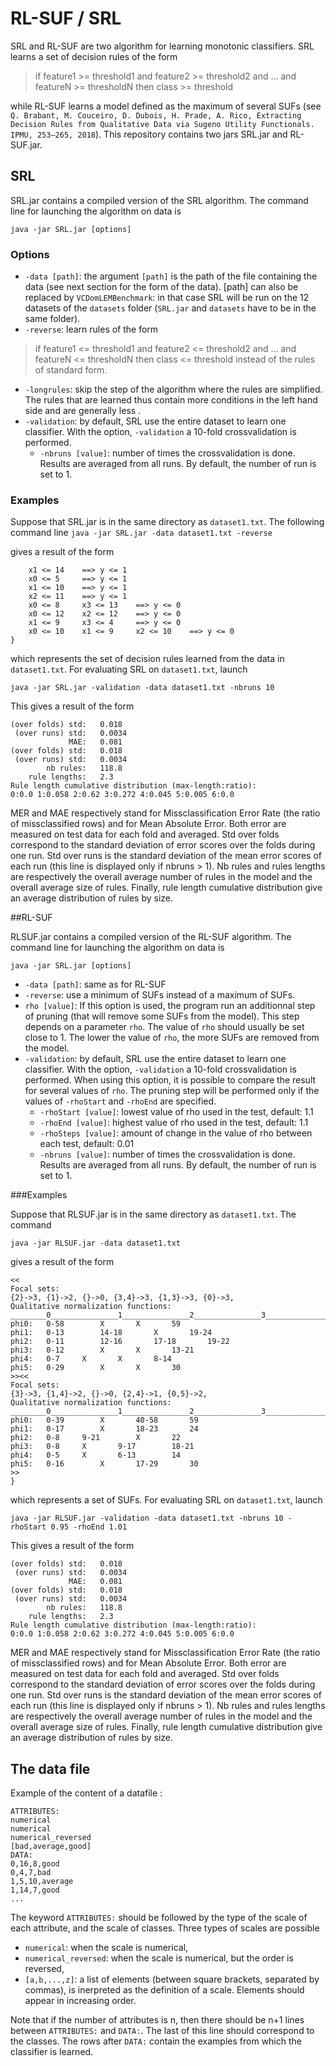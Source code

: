 # RL-SUF / SRL

SRL and RL-SUF are two algorithm for learning monotonic classifiers. SRL learns a set of decision rules of the form
> if feature1 >= threshold1 and feature2 >= threshold2 and ... and featureN >= thresholdN then class >= threshold

while RL-SUF learns a model defined as the maximum of several SUFs (see ``Q. Brabant, M. Couceiro, D. Dubois, H. Prade, A. Rico, Extracting Decision Rules from Qualitative Data via Sugeno Utility Functionals. IPMU, 253–265, 2018``).
This repository contains two jars SRL.jar and RL-SUF.jar.


## SRL

SRL.jar contains a compiled version of the SRL algorithm. The command line for launching the algorithm on data is
```
java -jar SRL.jar [options]
```

### Options
* ``-data [path]``: the argument ``[path]`` is the path of the file containing the data (see next section for the form of the data). [path] can also be replaced by ``VCDomLEMBenchmark``: in that case SRL will be run on the 12 datasets of the ``datasets`` folder (``SRL.jar`` and ``datasets`` have to be in the same folder).
* ``-reverse``: learn rules of the form
> if feature1 <= threshold1 and feature2 <= threshold2 and ... and featureN <= thresholdN then class <= threshold
instead of the rules of standard form.
* ``-longrules``: skip the step of the algorithm where the rules are simplified. The rules that are learned thus contain more conditions in the left hand side and are generally less .
* ``-validation``: by default, SRL use the entire dataset to learn one classifier. With the option, ``-validation`` a 10-fold crossvalidation is performed.
	* ``-nbruns [value]``: number of times the crossvalidation is done. Results are averaged from all runs. By default, the number of run is set to 1.

### Examples
Suppose that SRL.jar is in the same directory as ``dataset1.txt``. The following command line
```java -jar SRL.jar -data dataset1.txt -reverse```

gives a result of the form

```{
	x1 <= 14	==>	y <= 1
	x0 <= 5		==>	y <= 1
	x1 <= 10	==>	y <= 1
	x2 <= 11	==>	y <= 1
	x0 <= 8		x3 <= 13	==>	y <= 0
	x0 <= 12	x2 <= 12	==>	y <= 0
	x1 <= 9		x3 <= 4		==>	y <= 0
	x0 <= 10	x1 <= 9		x2 <= 10	==>	y <= 0
}
```

which represents the set of decision rules learned from the data in ``dataset1.txt``. For evaluating SRL on ``dataset1.txt``, launch

```java -jar SRL.jar -validation -data dataset1.txt -nbruns 10```

This gives a result of the form

```             MER: 	0.081	
(over folds) std: 	0.018	
 (over runs) std:	0.0034	
             MAE: 	0.081	
(over folds) std: 	0.018	
 (over runs) std:	0.0034	
        nb rules: 	118.8	
    rule lengths: 	2.3	
Rule length cumulative distribution (max-length:ratio):
0:0.0 1:0.058 2:0.62 3:0.272 4:0.045 5:0.005 6:0.0
```

MER and MAE respectively stand for Missclassification Error Rate (the ratio of missclassified rows) and for Mean Absolute Error. Both error are measured on test data for each fold and averaged. Std over folds correspond to the standard deviation of error scores over the folds during one run. Std over runs is the standard deviation of the mean error scores of each run (this line is displayed only if nbruns > 1). Nb rules and rules lengths are respectively the overall average number of rules in the model and the overall average size of rules.
Finally, rule length cumulative distribution give an average distribution of rules by size.



##RL-SUF

RLSUF.jar contains a compiled version of the RL-SUF algorithm. The command line for launching the algorithm on data is

```
java -jar SRL.jar [options]
```

* ``-data [path]``: same as for RL-SUF
* ``-reverse``: use a minimum of SUFs instead of a maximum of SUFs.
* ``rho [value]``: If this option is used, the program run an additionnal step of pruning (that will remove some SUFs from the model). This step depends on a parameter ``rho``. The value of ``rho`` should usually be set close to 1. The lower the value of ``rho``, the more SUFs are removed from the model.
* ``-validation``: by default, SRL use the entire dataset to learn one classifier. With the option, ``-validation`` a 10-fold crossvalidation is performed. When using this option, it is possible to compare the result for several values of ``rho``. The pruning step will be performed only if the values of ``-rhoStart`` and ``-rhoEnd`` are specified.
	* ``-rhoStart [value]``: lowest value of rho used in the test, default: 1.1
	* ``-rhoEnd [value]``: highest value of rho used in the test, default: 1.1
	* ``-rhoSteps [value]``: amount of change in the value of rho between each test, default: 0.01
	* ``-nbruns [value]``: number of times the crossvalidation is done. Results are averaged from all runs. By default, the number of run is set to 1.



###Examples

Suppose that RLSUF.jar is in the same directory as ``dataset1.txt``.
The command 

```java -jar RLSUF.jar -data dataset1.txt```

gives a result of the form

```{
<<
Focal sets:
{2}->3, {1}->2, {}->0, {3,4}->3, {1,3}->3, {0}->3, 
Qualitative normalization functions:
________0_______________1_______________2_______________3_______________
phi0:	0-58		X		X		59
phi1:	0-13		14-18		X		19-24
phi2:	0-11		12-16		17-18		19-22
phi3:	0-12		X		X		13-21
phi4:	0-7		X		X		8-14
phi5:	0-29		X		X		30
>><<
Focal sets:
{3}->3, {1,4}->2, {}->0, {2,4}->1, {0,5}->2, 
Qualitative normalization functions:
________0_______________1_______________2_______________3_______________
phi0:	0-39		X		40-58		59
phi1:	0-17		X		18-23		24
phi2:	0-8		9-21		X		22
phi3:	0-8		X		9-17		18-21
phi4:	0-5		X		6-13		14
phi5:	0-16		X		17-29		30
>>
}
```

which represents a set of SUFs. For evaluating SRL on ``dataset1.txt``, launch

```java -jar RLSUF.jar -validation -data dataset1.txt -nbruns 10 -rhoStart 0.95 -rhoEnd 1.01```

This gives a result of the form

```             MER: 	0.081	
(over folds) std: 	0.018	
 (over runs) std:	0.0034	
             MAE: 	0.081	
(over folds) std: 	0.018	
 (over runs) std:	0.0034	
        nb rules: 	118.8	
    rule lengths: 	2.3	
Rule length cumulative distribution (max-length:ratio):
0:0.0 1:0.058 2:0.62 3:0.272 4:0.045 5:0.005 6:0.0
```

MER and MAE respectively stand for Missclassification Error Rate (the ratio of missclassified rows) and for Mean Absolute Error. Both error are measured on test data for each fold and averaged. Std over folds correspond to the standard deviation of error scores over the folds during one run. Std over runs is the standard deviation of the mean error scores of each run (this line is displayed only if nbruns > 1). Nb rules and rules lengths are respectively the overall average number of rules in the model and the overall average size of rules.
Finally, rule length cumulative distribution give an average distribution of rules by size.


## The data file
Example of the content of a datafile :
```
ATTRIBUTES:
numerical
numerical
numerical_reversed
[bad,average,good]
DATA:
0,16,8,good
0,4,7,bad
1,5,10,average
1,14,7,good
...
```
The keyword ``ATTRIBUTES:`` should be followed by the type of the scale of each attribute, and the scale of classes. Three types of scales are possible
* ``numerical``: when the scale is numerical,
* ``numerical_reversed``: when the scale is numerical, but the order is reversed,
* ``[a,b,...,z]``: a list of elements (between square brackets, separated by commas), is inerpreted as the definition of a scale. Elements should appear in increasing order.

Note that if the number of attributes is n, then there should be n+1 lines between ``ATTRIBUTES:`` and ``DATA:``. The last of this line should correspond to the classes.
The rows after ``DATA:`` contain the examples from which the classifier is learned.

